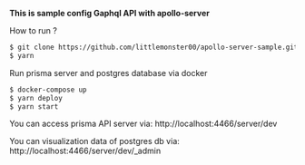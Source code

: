 **This is sample config Gaphql API with apollo-server**

How to run ?

```bash
$ git clone https://github.com/littlemonster00/apollo-server-sample.git
$ yarn

```

Run prisma server and postgres database via docker

```bash
$ docker-compose up
$ yarn deploy
$ yarn start
```

You can access prisma API server via: http://localhost:4466/server/dev

You can visualization data of postgres db via: http://localhost:4466/server/dev/_admin
